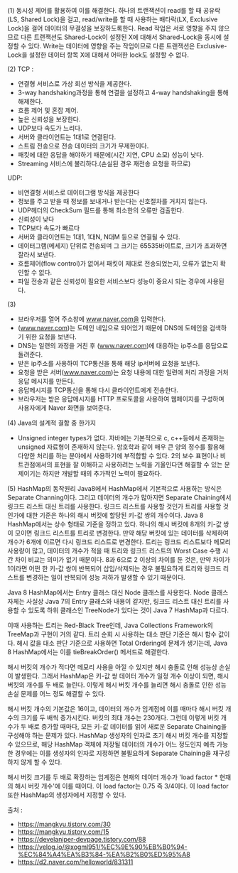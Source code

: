 (1) 
동시성 제어를 활용하여 이를 해결한다.
하나의 트랜잭션이 read를 할 때 공유락(LS, Shared Lock)을 걸고, read/write를 할 때 사용하는 배타락(LX, Exclusive Lock)을 걸어 데이터의 무결성을 보장하도록한다.
Read 작업은 서로 영향을 주지 않으므로 다른 트랜잭션도 Shared-Lock이 설정된 X에 대해서 Shared-Lock을 동시에 설정할 수 있다. 
Write는 데이터에 영향을 주는 작업이므로 다른 트랜잭션은 Exclusive-Lock을 설정한 데이터 항목 X에 대해서 어떠한 lock도 설정할 수 없다.

(2)
TCP : 
- 연결형 서비스로 가상 회선 방식을 제공한다.
- 3-way handshaking과정을 통해 연결을 설정하고 4-way handshaking을 통해 해제한다.
- 흐름 제어 및 혼잡 제어.
- 높은 신뢰성을 보장한다.
- UDP보다 속도가 느리다.
- 서버와 클라이언트는 1대1로 연결된다.
- 스트림 전송으로 전송 데이터의 크기가 무제한이다.
- 패킷에 대한 응답을 해야하기 때문에(시간 지연, CPU 소모) 성능이 낮다.
- Streaming 서비스에 불리하다.(손실된 경우 재전송 요청을 하므로)

UDP:
- 비연결형 서비스로 데이터그램 방식을 제공한다
- 정보를 주고 받을 때 정보를 보내거나 받는다는 신호절차를 거치지 않는다.
- UDP헤더의 CheckSum 필드를 통해 최소한의 오류만 검출한다.
- 신뢰성이 낮다
- TCP보다 속도가 빠르다
- 서버와 클라이언트는 1대1, 1대N, N대M 등으로 연결될 수 있다.
- 데이터그램(메세지) 단위로 전송되며 그 크기는 65535바이트로, 크기가 초과하면 잘라서 보낸다.
- 흐름제어(flow control)가 없어서 패킷이 제대로 전송되었는지, 오류가 없는지 확인할 수 없다.
- 파일 전송과 같은 신뢰성이 필요한 서비스보다 성능이 중요시 되는 경우에 사용된다.

(3) 
 - 브라우저를 열어 주소창에 www.naver.com을 입력한다.   
- (www.naver.com)는 도메인 네임으로 되어있기 때문에 DNS에 도메인을 검색하기 위한 요청을 보낸다.
- DNS는 일련의 과정을 거친 후 (www.naver.com)에 대응하는 ip주소를 응답으로 돌려준다.
- 받은 ip주소를 사용하여 TCP통신을 통해 해당 ip서버에 요청을 보낸다.
- 요청을 받은 서버(www.naver.com)는 요청 내용에 대한 일련에 처리 과정을 거처 응답 메시지를 만든다.
- 응답메시지를 TCP통신을 통해 다시 클라이언트에게 전송한다.
- 브라우저는 받은 응답메시지를 HTTP 프로토콜을 사용하여 웹페이지를 구성하며 사용자에게 Naver 화면을 보여준다.




(4) 
Java의 설계적 결함 중 한가지
- Unsigned integer types가 없다.
자바에는 기본적으로 c, c++등에서 존재하는 unsigned 자료형이 존재하지 않는다.
암호학과 같이 매우 큰 양의 정수를 활용해 다양한 처리를 하는 분야에서 사용하기에 부적합할 수 있다.
2의 보수 표현이나 비트관점에서의 표현을 잘 이해하고 사용하려는 노력을 기울인다면 해결할 수 있는 문제이기는 하지만 개발할 때의 추가적인 노력이 필요하다.



(5) 
HashMap의 동작원리
Java8에서 HashMap에서 기본적으로 사용하는 방식은 Separate Channing이다.
그리고 데이터의 개수가 많아지면 Separate Chaining에서 링크드 리스트 대신 트리를 사용한다.
링크드 리스트를 사용할 것인가 트리를 사용할 것인가에 대한 기준은 하나의 해시 버킷에 할당된 키-값 쌍의 개수이다. Java 8 HashMap에서는 상수 형태로 기준을 정하고 있다. 하나의 해시 버킷에 8개의 키-값 쌍이 모이면 링크드 리스트를 트리로 변경한다. 만약 해당 버킷에 있는 데이터를 삭제하여 개수가 6개에 이르면 다시 링크드 리스트로 변경한다. 트리는 링크드 리스트보다 메모리 사용량이 많고, 데이터의 개수가 적을 때 트리와 링크드 리스트의 Worst Case 수행 시간 차이 비교는 의미가 없기 때문이다. 8과 6으로 2 이상의 차이를 둔 것은, 만약 차이가 1이라면 어떤 한 키-값 쌍이 반복되어 삽입/삭제되는 경우 불필요하게 트리와 링크드 리스트를 변경하는 일이 반복되어 성능 저하가 발생할 수 있기 때문이다.

Java 8 HashMap에서는 Entry 클래스 대신 Node 클래스를 사용한다. Node 클래스 자체는 사실상 Java 7의 Entry 클래스와 내용이 같지만, 링크드 리스트 대신 트리를 사용할 수 있도록 하위 클래스인 TreeNode가 있다는 것이 Java 7 HashMap과 다르다.

이때 사용하는 트리는 Red-Black Tree인데, Java Collections Framework의 TreeMap과 구현이 거의 같다. 트리 순회 시 사용하는 대소 판단 기준은 해시 함수 값이다. 해시 값을 대소 판단 기준으로 사용하면 Total Ordering에 문제가 생기는데, Java 8 HashMap에서는 이를 tieBreakOrder() 메서드로 해결한다.

해시 버킷의 개수가 적다면 메모리 사용을 아낄 수 있지만 해시 충돌로 인해 성능상 손실이 발생한다. 그래서 HashMap은 키-값 쌍 데이터 개수가 일정 개수 이상이 되면, 해시 버킷의 개수를 두 배로 늘린다. 이렇게 해시 버킷 개수를 늘리면 해시 충돌로 인한 성능 손실 문제를 어느 정도 해결할 수 있다.

해시 버킷 개수의 기본값은 16이고, 데이터의 개수가 임계점에 이를 때마다 해시 버킷 개수의 크기를 두 배씩 증가시킨다. 버킷의 최대 개수는 230개다. 그런데 이렇게 버킷 개수가 두 배로 증가할 때마다, 모든 키-값 데이터를 읽어 새로운 Separate Chaining을 구성해야 하는 문제가 있다. HashMap 생성자의 인자로 초기 해시 버킷 개수를 지정할 수 있으므로, 해당 HashMap 객체에 저장될 데이터의 개수가 어느 정도인지 예측 가능한 경우에는 이를 생성자의 인자로 지정하면 불필요하게 Separate Chaining을 재구성하지 않게 할 수 있다.

해시 버킷 크기를 두 배로 확장하는 임계점은 현재의 데이터 개수가 'load factor * 현재의 해시 버킷 개수'에 이를 때이다. 이 load factor는 0.75 즉 3/4이다. 이 load factor 또한 HashMap의 생성자에서 지정할 수 있다.

출처 : 
- https://mangkyu.tistory.com/30
- https://mangkyu.tistory.com/15
- https://develaniper-devpage.tistory.com/88
- https://velog.io/@xogml951/%EC%9E%90%EB%B0%94-%EC%84%A4%EA%B3%84-%EA%B2%B0%ED%95%A8
- https://d2.naver.com/helloworld/831311
